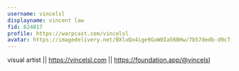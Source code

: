 ```yaml
---
username: vincelsl
displayname: vincent law
fid: 824017
profile: https://warpcast.com/vincelsl
avatar: https://imagedelivery.net/BXluQx4ige9GuW0Ia56BHw/7b57dedb-d9c7-40ad-e087-995ca77d7400/rectcrop3
---
```

visual artist || https://vincelsl.com || https://foundation.app/@vincelsl  
